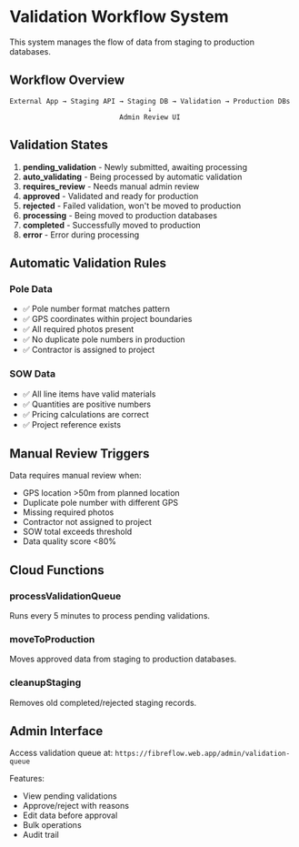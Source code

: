 # Validation Workflow System

This system manages the flow of data from staging to production databases.

## Workflow Overview

```
External App → Staging API → Staging DB → Validation → Production DBs
                                  ↓
                           Admin Review UI
```

## Validation States

1. **pending_validation** - Newly submitted, awaiting processing
2. **auto_validating** - Being processed by automatic validation
3. **requires_review** - Needs manual admin review
4. **approved** - Validated and ready for production
5. **rejected** - Failed validation, won't be moved to production
6. **processing** - Being moved to production databases
7. **completed** - Successfully moved to production
8. **error** - Error during processing

## Automatic Validation Rules

### Pole Data
- ✅ Pole number format matches pattern
- ✅ GPS coordinates within project boundaries
- ✅ All required photos present
- ✅ No duplicate pole numbers in production
- ✅ Contractor is assigned to project

### SOW Data
- ✅ All line items have valid materials
- ✅ Quantities are positive numbers
- ✅ Pricing calculations are correct
- ✅ Project reference exists

## Manual Review Triggers

Data requires manual review when:
- GPS location >50m from planned location
- Duplicate pole number with different GPS
- Missing required photos
- Contractor not assigned to project
- SOW total exceeds threshold
- Data quality score <80%

## Cloud Functions

### processValidationQueue
Runs every 5 minutes to process pending validations.

### moveToProduction
Moves approved data from staging to production databases.

### cleanupStaging
Removes old completed/rejected staging records.

## Admin Interface

Access validation queue at:
`https://fibreflow.web.app/admin/validation-queue`

Features:
- View pending validations
- Approve/reject with reasons
- Edit data before approval
- Bulk operations
- Audit trail